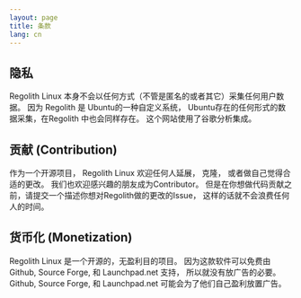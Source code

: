 ```yaml
---
layout: page
title: 条款
lang: cn
---
```


## 隐私

Regolith Linux 本身不会以任何方式（不管是匿名的或者其它）采集任何用户数据。 因为 Regolith 是 Ubuntu的一种自定义系统， Ubuntu存在的任何形式的数据采集，在Regolith 中也会同样存在。
这个网站使用了谷歌分析集成。

## 贡献 (Contribution)

作为一个开源项目， Regolith Linux 欢迎任何人延展， 克隆， 或者做自己觉得合适的更改。 我们也欢迎感兴趣的朋友成为Contributor。
但是在你想做代码贡献之前，请提交一个描述你想对Regolith做的更改的Issue， 这样的话就不会浪费任何人的时间。

## 货币化 (Monetization)

Regolith Linux 是一个开源的，无盈利目的项目。 因为这款软件可以免费由 Github, Source Forge, 和 Launchpad.net 支持， 所以就没有放广告的必要。
Github, Source Forge, 和 Launchpad.net 可能会为了他们自己盈利放置广告。